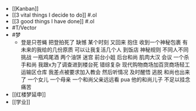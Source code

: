 - [[Kanban]]
- [[3 vital things I decide to do]] #.ol
- [[3 good things I have done]] #.ol
- #T/Vector
- #梦
	- 登是只苍蝇
	  把登拍死了
	  缺憾
	  某个时刻 又回来 抱住
	  收到一个神秘包裹 有未来的我给的几份原质 可以让我复活几个人
	  到饭店 神秘规则 不同人不同挑战 一瓶鸡尾酒 两个油饼  迷宫 前台小姐 后台和尚 肌肉大汉 会议
	  一个杀手和尚 我跟x为了调查进到楼台死 错综复杂 现代购物商场加百货商场轻工运输区仓库
	  我差点被要求加入教会 然后听情况 及时醒悟 逃脱
	  和尚也出来了
	  一个女儿 一个母亲
	  一个和尚父亲远远看 pua 他的和尚儿子 不足以挂念 痛苦
- [[红楼梦延申]]
- [[学业]]